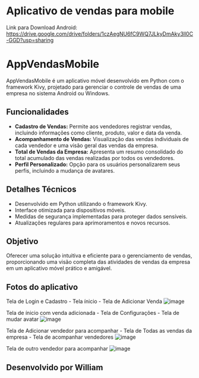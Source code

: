 # Aplicativo de vendas para mobile

Link para Download Android:
https://drive.google.com/drive/folders/1czAegNU6fC9WQ7JLkyDmAky3ll0C-GGD?usp=sharing

# AppVendasMobile

AppVendasMobile é um aplicativo móvel desenvolvido em Python com o framework Kivy, projetado para gerenciar o controle de vendas de uma empresa no sistema Android ou Windows.

## Funcionalidades

- **Cadastro de Vendas:** Permite aos vendedores registrar vendas, incluindo informações como cliente, produto, valor e data da venda.
- **Acompanhamento de Vendas:** Visualização das vendas individuais de cada vendedor e uma visão geral das vendas da empresa.
- **Total de Vendas da Empresa:** Apresenta um resumo consolidado do total acumulado das vendas realizadas por todos os vendedores.
- **Perfil Personalizado:** Opção para os usuários personalizarem seus perfis, incluindo a mudança de avatares.

## Detalhes Técnicos

- Desenvolvido em Python utilizando o framework Kivy.
- Interface otimizada para dispositivos móveis.
- Medidas de segurança implementadas para proteger dados sensíveis.
- Atualizações regulares para aprimoramentos e novos recursos.

## Objetivo
Oferecer uma solução intuitiva e eficiente para o gerenciamento de vendas, proporcionando uma visão completa das atividades de vendas da empresa em um aplicativo móvel prático e amigável.

## Fotos do aplicativo
Tela de Login e Cadastro - Tela ínicio - Tela de Adicionar Venda
![image](https://github.com/wdesouza95/appvendasmobile/assets/114028870/eaa536fe-0e1a-4ef6-971b-bf465e5268d7)


Tela de ínicio com venda adicionada - Tela de Configurações  - Tela de mudar avatar
![image](https://github.com/wdesouza95/appvendasmobile/assets/114028870/011ab3b1-6f30-49d2-a6b0-d2fd65e386e5)


Tela de Adicionar vendedor para acompanhar - Tela de Todas as vendas da empresa - Tela de acompanhar vendedores
![image](https://github.com/wdesouza95/appvendasmobile/assets/114028870/6f3f8d8b-7d25-455f-ad10-731f29c549ad)


Tela de outro vendedor para acompanhar
![image](https://github.com/wdesouza95/appvendasmobile/assets/114028870/199042b2-1be3-49e3-b0f6-7437373cad3d)

## Desenvolvido por William 
